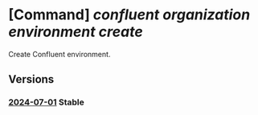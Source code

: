 # [Command] _confluent organization environment create_

Create Confluent environment.

## Versions

### [2024-07-01](/Resources/mgmt-plane/L3N1YnNjcmlwdGlvbnMve30vcmVzb3VyY2Vncm91cHMve30vcHJvdmlkZXJzL21pY3Jvc29mdC5jb25mbHVlbnQvb3JnYW5pemF0aW9ucy97fS9lbnZpcm9ubWVudHMve30=/2024-07-01.xml) **Stable**

<!-- mgmt-plane /subscriptions/{}/resourcegroups/{}/providers/microsoft.confluent/organizations/{}/environments/{} 2024-07-01 -->
